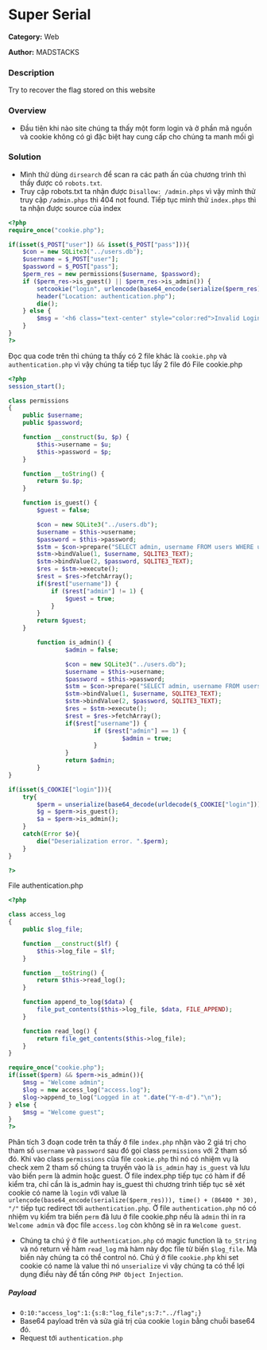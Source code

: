 Super Serial
===
**Category:** Web

**Author:** MADSTACKS
### Description
Try to recover the flag stored on this website

### Overview
- Đầu tiên khi nào site chúng ta thấy một form login và ở phần mã nguồn và cookie không có gì đặc biệt hay cung cấp cho chúng ta manh mối gì

### Solution
- Mình thử dùng `dirsearch` để scan ra các path ấn của chương trình thì thấy được có `robots.txt`.
- Truy cập robots.txt ta nhận được `Disallow: /admin.phps` vì vậy mình thử truy cập `/admin.phps` thì 404 not found. Tiếp tục mình thử `index.phps` thì ta nhận được source của index
```php
<?php
require_once("cookie.php");

if(isset($_POST["user"]) && isset($_POST["pass"])){
	$con = new SQLite3("../users.db");
	$username = $_POST["user"];
	$password = $_POST["pass"];
	$perm_res = new permissions($username, $password);
	if ($perm_res->is_guest() || $perm_res->is_admin()) {
		setcookie("login", urlencode(base64_encode(serialize($perm_res))), time() + (86400 * 30), "/");
		header("Location: authentication.php");
		die();
	} else {
		$msg = '<h6 class="text-center" style="color:red">Invalid Login.</h6>';
	}
}
?>
```
Đọc qua code trên thì chúng ta thấy có 2 file khác là `cookie.php` và `authentication.php` vì vậy chúng ta tiếp tục lấy 2 file đó
File cookie.php
```php
<?php
session_start();

class permissions
{
	public $username;
	public $password;

	function __construct($u, $p) {
		$this->username = $u;
		$this->password = $p;
	}

	function __toString() {
		return $u.$p;
	}

	function is_guest() {
		$guest = false;

		$con = new SQLite3("../users.db");
		$username = $this->username;
		$password = $this->password;
		$stm = $con->prepare("SELECT admin, username FROM users WHERE username=? AND password=?");
		$stm->bindValue(1, $username, SQLITE3_TEXT);
		$stm->bindValue(2, $password, SQLITE3_TEXT);
		$res = $stm->execute();
		$rest = $res->fetchArray();
		if($rest["username"]) {
			if ($rest["admin"] != 1) {
				$guest = true;
			}
		}
		return $guest;
	}

        function is_admin() {
                $admin = false;

                $con = new SQLite3("../users.db");
                $username = $this->username;
                $password = $this->password;
                $stm = $con->prepare("SELECT admin, username FROM users WHERE username=? AND password=?");
                $stm->bindValue(1, $username, SQLITE3_TEXT);
                $stm->bindValue(2, $password, SQLITE3_TEXT);
                $res = $stm->execute();
                $rest = $res->fetchArray();
                if($rest["username"]) {
                        if ($rest["admin"] == 1) {
                                $admin = true;
                        }
                }
                return $admin;
        }
}

if(isset($_COOKIE["login"])){
	try{
		$perm = unserialize(base64_decode(urldecode($_COOKIE["login"])));
		$g = $perm->is_guest();
		$a = $perm->is_admin();
	}
	catch(Error $e){
		die("Deserialization error. ".$perm);
	}
}

?>
```
File authentication.php
```php
<?php

class access_log
{
	public $log_file;

	function __construct($lf) {
		$this->log_file = $lf;
	}

	function __toString() {
		return $this->read_log();
	}

	function append_to_log($data) {
		file_put_contents($this->log_file, $data, FILE_APPEND);
	}

	function read_log() {
		return file_get_contents($this->log_file);
	}
}

require_once("cookie.php");
if(isset($perm) && $perm->is_admin()){
	$msg = "Welcome admin";
	$log = new access_log("access.log");
	$log->append_to_log("Logged in at ".date("Y-m-d")."\n");
} else {
	$msg = "Welcome guest";
}
?>
```
Phân tích 3 đoạn code trên ta thấy ở file `index.php` nhận vào 2 giá trị cho tham số `username` và `password` sau đó gọi class `permissions` với 2 tham số đó. Khi vào class `permissions` của file `cookie.php` thì nó có nhiệm vụ là check xem 2 tham số chúng ta truyền vào là `is_admin` hay `is_guest` và lưu vào biến `perm` là admin hoặc guest. Ở file index.php tiếp tục có hàm if để kiểm tra, chỉ cần là is_admin hay is_guest thì chương trình tiếp tục sẽ xét cookie có name là `login` với value là `urlencode(base64_encode(serialize($perm_res))), time() + (86400 * 30), "/"` tiếp tục redirect tới `authentication.php`. Ờ file `authentication.php` nó có nhiệm vụ kiểm tra biến `perm` đã lưu ở file cookie.php nếu là `admin` thì in ra `Welcome admin` và đọc file `access.log` còn không sẽ in ra `Welcome guest`.
- Chúng ta chú ý ở file `authentication.php` có magic function là `to_String` và nó return về hàm `read_log` mà hàm này đọc file từ biến `$log_file`. Mà biến này chúng ta có thể control nó. Chú ý ở file `cookie.php` khi set cookie có name là value thì nó `unserialize` vì vậy chúng ta có thể lợi dụng điều này để tấn công `PHP Object Injection`.

##### Payload
- `O:10:"access_log":1:{s:8:"log_file";s:7:"../flag";}`
- Base64 payload trên và sửa giá trị của cookie `login` bằng chuỗi base64 đó.
- Request tới `authentication.php`
